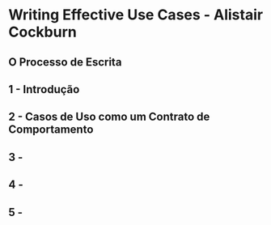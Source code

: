 # Writing Effective Use Cases - Alistair Cockburn

## O Processo de Escrita



## 1 - Introdução


## 2 - Casos de Uso como um Contrato de Comportamento


## 3 - 

## 4 - 

## 5 - 
